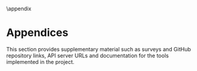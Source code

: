 \appendix

# Appendices

This section provides supplementary material such as surveys and  GitHub repository links, API server URLs and documentation for the tools implemented in the project.

